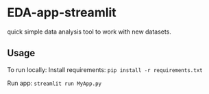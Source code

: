 # EDA-app-streamlit
quick simple data analysis tool to work with new datasets.

## Usage
To run locally:
Install requirements: `pip install -r requirements.txt`

Run app: `streamlit run MyApp.py`


